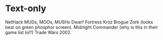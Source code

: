 
# Text-only
NetHack
MUDs, MOOs, MUSHs
Dwarf Fortress
Kroz
Brogue
Zork (looks best on green phosphor screen).
Midnight Commander (why is this in their game list lol?)
Trade Wars 2002.